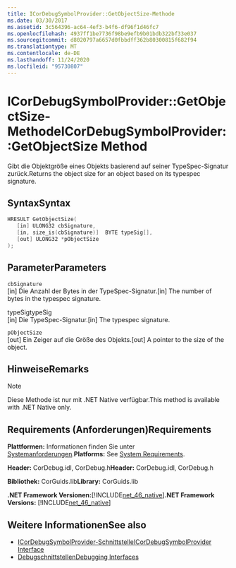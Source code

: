 ```yaml
---
title: ICorDebugSymbolProvider::GetObjectSize-Methode
ms.date: 03/30/2017
ms.assetid: 3c564396-ac64-4ef3-b4f6-df96f1d46fc7
ms.openlocfilehash: 4937ff1be7736f98be9efb9b01bdb322bf33e037
ms.sourcegitcommit: d8020797a6657d0fbbdff362b80300815f682f94
ms.translationtype: MT
ms.contentlocale: de-DE
ms.lasthandoff: 11/24/2020
ms.locfileid: "95730807"
---
```

# <a name="icordebugsymbolprovidergetobjectsize-method"></a><span data-ttu-id="6bdcf-102">ICorDebugSymbolProvider::GetObjectSize-Methode</span><span class="sxs-lookup"><span data-stu-id="6bdcf-102">ICorDebugSymbolProvider::GetObjectSize Method</span></span>

<span data-ttu-id="6bdcf-103">Gibt die Objektgröße eines Objekts basierend auf seiner TypeSpec-Signatur zurück.</span><span class="sxs-lookup"><span data-stu-id="6bdcf-103">Returns the object size for an object based on its typespec signature.</span></span>  
  
## <a name="syntax"></a><span data-ttu-id="6bdcf-104">Syntax</span><span class="sxs-lookup"><span data-stu-id="6bdcf-104">Syntax</span></span>  
  
```cpp  
HRESULT GetObjectSize(  
   [in] ULONG32 cbSignature,  
   [in, size_is(cbSignature)]  BYTE typeSig[],  
   [out] ULONG32 *pObjectSize  
);  
```  
  
## <a name="parameters"></a><span data-ttu-id="6bdcf-105">Parameter</span><span class="sxs-lookup"><span data-stu-id="6bdcf-105">Parameters</span></span>  

 `cbSignature`  
 <span data-ttu-id="6bdcf-106">[in] Die Anzahl der Bytes in der TypeSpec-Signatur.</span><span class="sxs-lookup"><span data-stu-id="6bdcf-106">[in] The number of bytes in the typespec signature.</span></span>  
  
 <span data-ttu-id="6bdcf-107">typeSig</span><span class="sxs-lookup"><span data-stu-id="6bdcf-107">typeSig</span></span>  
 <span data-ttu-id="6bdcf-108">[in] Die TypeSpec-Signatur.</span><span class="sxs-lookup"><span data-stu-id="6bdcf-108">[in] The typespec signature.</span></span>  
  
 `pObjectSize`  
 <span data-ttu-id="6bdcf-109">[out] Ein Zeiger auf die Größe des Objekts.</span><span class="sxs-lookup"><span data-stu-id="6bdcf-109">[out] A pointer to the size of the object.</span></span>  
  
## <a name="remarks"></a><span data-ttu-id="6bdcf-110">Hinweise</span><span class="sxs-lookup"><span data-stu-id="6bdcf-110">Remarks</span></span>  
  
> [!NOTE]
> <span data-ttu-id="6bdcf-111">Diese Methode ist nur mit .NET Native verfügbar.</span><span class="sxs-lookup"><span data-stu-id="6bdcf-111">This method is available with .NET Native only.</span></span>  
  
## <a name="requirements"></a><span data-ttu-id="6bdcf-112">Requirements (Anforderungen)</span><span class="sxs-lookup"><span data-stu-id="6bdcf-112">Requirements</span></span>  

 <span data-ttu-id="6bdcf-113">**Plattformen:** Informationen finden Sie unter [Systemanforderungen](../../get-started/system-requirements.md).</span><span class="sxs-lookup"><span data-stu-id="6bdcf-113">**Platforms:** See [System Requirements](../../get-started/system-requirements.md).</span></span>  
  
 <span data-ttu-id="6bdcf-114">**Header:** CorDebug.idl, CorDebug.h</span><span class="sxs-lookup"><span data-stu-id="6bdcf-114">**Header:** CorDebug.idl, CorDebug.h</span></span>  
  
 <span data-ttu-id="6bdcf-115">**Bibliothek:** CorGuids.lib</span><span class="sxs-lookup"><span data-stu-id="6bdcf-115">**Library:** CorGuids.lib</span></span>  
  
 <span data-ttu-id="6bdcf-116">**.NET Framework Versionen:**[!INCLUDE[net_46_native](../../../../includes/net-46-native-md.md)]</span><span class="sxs-lookup"><span data-stu-id="6bdcf-116">**.NET Framework Versions:** [!INCLUDE[net_46_native](../../../../includes/net-46-native-md.md)]</span></span>  
  
## <a name="see-also"></a><span data-ttu-id="6bdcf-117">Weitere Informationen</span><span class="sxs-lookup"><span data-stu-id="6bdcf-117">See also</span></span>

- [<span data-ttu-id="6bdcf-118">ICorDebugSymbolProvider-Schnittstelle</span><span class="sxs-lookup"><span data-stu-id="6bdcf-118">ICorDebugSymbolProvider Interface</span></span>](icordebugsymbolprovider-interface.md)
- [<span data-ttu-id="6bdcf-119">Debugschnittstellen</span><span class="sxs-lookup"><span data-stu-id="6bdcf-119">Debugging Interfaces</span></span>](debugging-interfaces.md)
